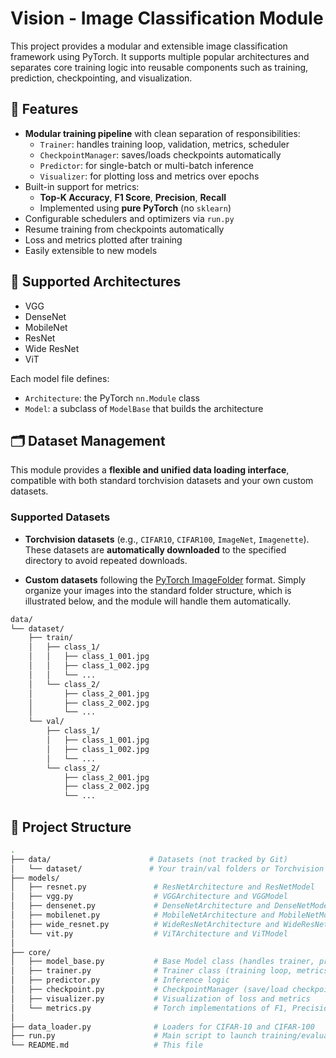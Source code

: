 # Vision - Image Classification Module

This project provides a modular and extensible image classification framework using PyTorch. It supports multiple popular architectures and separates core training logic into reusable components such as training, prediction, checkpointing, and visualization.

## 🚀 Features

- **Modular training pipeline** with clean separation of responsibilities:
  - `Trainer`: handles training loop, validation, metrics, scheduler
  - `CheckpointManager`: saves/loads checkpoints automatically
  - `Predictor`: for single-batch or multi-batch inference
  - `Visualizer`: for plotting loss and metrics over epochs
- Built-in support for metrics:
  - **Top-K Accuracy**, **F1 Score**, **Precision**, **Recall**
  - Implemented using **pure PyTorch** (no `sklearn`)
- Configurable schedulers and optimizers via `run.py`
- Resume training from checkpoints automatically
- Loss and metrics plotted after training
- Easily extensible to new models

## 🧠 Supported Architectures

- VGG
- DenseNet
- MobileNet
- ResNet
- Wide ResNet
- ViT

Each model file defines:
- `Architecture`: the PyTorch `nn.Module` class
- `Model`: a subclass of `ModelBase` that builds the architecture

## 🗂️ Dataset Management

This module provides a **flexible and unified data loading interface**, compatible with both standard torchvision datasets and your own custom datasets.

### Supported Datasets

- **Torchvision datasets** (e.g., `CIFAR10`, `CIFAR100`, `ImageNet`, `Imagenette`). These datasets are **automatically downloaded** to the specified directory to avoid repeated downloads.

- **Custom datasets** following the [PyTorch ImageFolder](https://pytorch.org/vision/stable/generated/torchvision.datasets.ImageFolder.html) format. Simply organize your images into the standard folder structure, which is illustrated below, and the module will handle them automatically.

```bash
data/
└── dataset/
    ├── train/
    │   ├── class_1/
    │   │   ├── class_1_001.jpg
    │   │   ├── class_1_002.jpg
    │   │   └── ...
    │   └── class_2/
    │       ├── class_2_001.jpg
    │       ├── class_2_002.jpg
    │       └── ...
    └── val/
        ├── class_1/
        │   ├── class_1_001.jpg
        │   ├── class_1_002.jpg
        │   └── ...
        └── class_2/
            ├── class_2_001.jpg
            ├── class_2_002.jpg
            └── ...
```

## 📂 Project Structure

```bash
.
├── data/                      # Datasets (not tracked by Git)
│   └── dataset/               # Your train/val folders or Torchvision downloads
├── models/
│   ├── resnet.py               # ResNetArchitecture and ResNetModel
│   ├── vgg.py                  # VGGArchitecture and VGGModel
│   ├── densenet.py             # DenseNetArchitecture and DenseNetModel
│   ├── mobilenet.py            # MobileNetArchitecture and MobileNetModel
│   ├── wide_resnet.py          # WideResNetArchitecture and WideResNetModel
│   └── vit.py                  # ViTArchitecture and ViTModel
│
├── core/
│   ├── model_base.py           # Base Model class (handles trainer, predictor, checkpoint)
│   ├── trainer.py              # Trainer class (training loop, metrics, validation)
│   ├── predictor.py            # Inference logic
│   ├── checkpoint.py           # CheckpointManager (save/load checkpoints)
│   ├── visualizer.py           # Visualization of loss and metrics
│   └── metrics.py              # Torch implementations of F1, Precision, Recall, Accuracy
│
├── data_loader.py              # Loaders for CIFAR-10 and CIFAR-100
├── run.py                      # Main script to launch training/evaluation
└── README.md                   # This file
